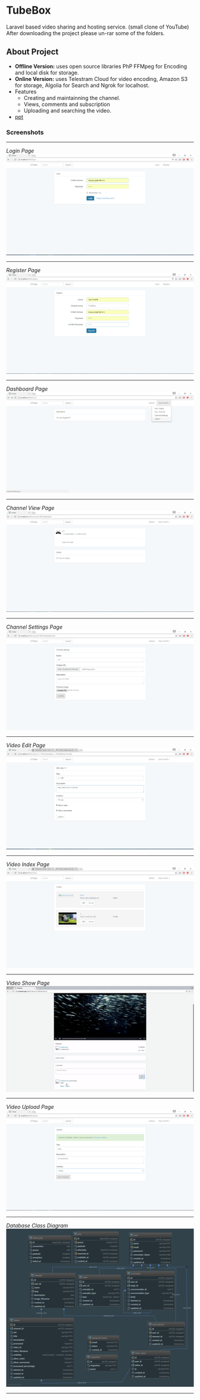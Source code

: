 # TubeBox
Laravel based video sharing and hosting service. (small clone of YouTube)
After downloading the project please un-rar some of the folders.

## About Project
* **Offline Version:** uses open source libraries PhP FFMpeg for Encoding and local disk for storage.
* **Online Version:** uses Telestram Cloud for video encoding, Amazon S3 for storage, Algolia for Search and Ngrok for localhost.
* Features
   * Creating and maintainning the channel.
   * Views, comments and subscription
   * Uploading and searching the video.
* [ppt](/_resources/video-sharing-site%20-%20vijay.pdf)

### Screenshots
---
*Login Page*
![login](/_resources/Screenshots/login.png)

---
*Register Page*
![Register](/_resources/Screenshots/register.png)

---
*Dashboard Page*
![Dashboard](/_resources/Screenshots/dashboard.png)

---
*Channel View Page*
![Channel View](/_resources/Screenshots/Channel%20View.png)

---
*Channel Settings Page*
![Channel Settings](/_resources/Screenshots/Channel%20Setting.png)

---
*Video Edit Page*
![Video Edit](/_resources/Screenshots/video_edit.png)

---
*Video Index Page*
![Video Index](/_resources/Screenshots/video_index.png)

---
*Video Show Page*
![Video Show](/_resources/Screenshots/video_show.png)

---
*Video Upload Page*
![Video Upload](/_resources/Screenshots/video_upload_2.png)

---
*Database Class Diagram*
![database](/_resources/Screenshots/datbase%20class%20dig.png)

---
